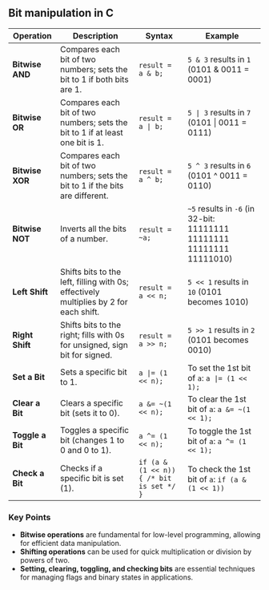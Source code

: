 ## **Bit manipulation** in C

| **Operation**          | **Description**                                         | **Syntax**                          | **Example**                          |
|------------------------|---------------------------------------------------------|-------------------------------------|--------------------------------------|
| **Bitwise AND**        | Compares each bit of two numbers; sets the bit to 1 if both bits are 1. | `result = a & b;`                  | `5 & 3` results in `1` (0101 & 0011 = 0001) |
| **Bitwise OR**         | Compares each bit of two numbers; sets the bit to 1 if at least one bit is 1. | `result = a \| b;`                  | `5 \| 3` results in `7` (0101 \| 0011 = 0111) |
| **Bitwise XOR**        | Compares each bit of two numbers; sets the bit to 1 if the bits are different. | `result = a ^ b;`                  | `5 ^ 3` results in `6` (0101 ^ 0011 = 0110) |
| **Bitwise NOT**        | Inverts all the bits of a number.                      | `result = ~a;`                     | `~5` results in `-6` (in 32-bit: 11111111 11111111 11111111 11111010) |
| **Left Shift**         | Shifts bits to the left, filling with 0s; effectively multiplies by 2 for each shift. | `result = a << n;`                 | `5 << 1` results in `10` (0101 becomes 1010) |
| **Right Shift**        | Shifts bits to the right; fills with 0s for unsigned, sign bit for signed. | `result = a >> n;`                 | `5 >> 1` results in `2` (0101 becomes 0010) |
| **Set a Bit**          | Sets a specific bit to 1.                              | `a \|= (1 << n);`                   | To set the 1st bit of `a`: `a \|= (1 << 1);` |
| **Clear a Bit**        | Clears a specific bit (sets it to 0).                  | `a &= ~(1 << n);`                  | To clear the 1st bit of `a`: `a &= ~(1 << 1);` |
| **Toggle a Bit**       | Toggles a specific bit (changes 1 to 0 and 0 to 1).   | `a ^= (1 << n);`                   | To toggle the 1st bit of `a`: `a ^= (1 << 1);` |
| **Check a Bit**        | Checks if a specific bit is set (1).                   | `if (a & (1 << n)) { /* bit is set */ }` | To check the 1st bit of `a`: `if (a & (1 << 1))` |

### Key Points
- **Bitwise operations** are fundamental for low-level programming, allowing for efficient data manipulation.
- **Shifting operations** can be used for quick multiplication or division by powers of two.
- **Setting, clearing, toggling, and checking bits** are essential techniques for managing flags and binary states in applications.

